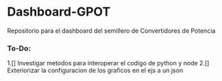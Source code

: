 # Dashboard-GPOT

Repositorio para el dashboard del semillero de Convertidores de Potencia

### To-Do:

1.[] Investigar metodos para interoperar el codigo de python y node
2.[] Exteriorizar la configuracion de los graficos en el ejs a un json 


